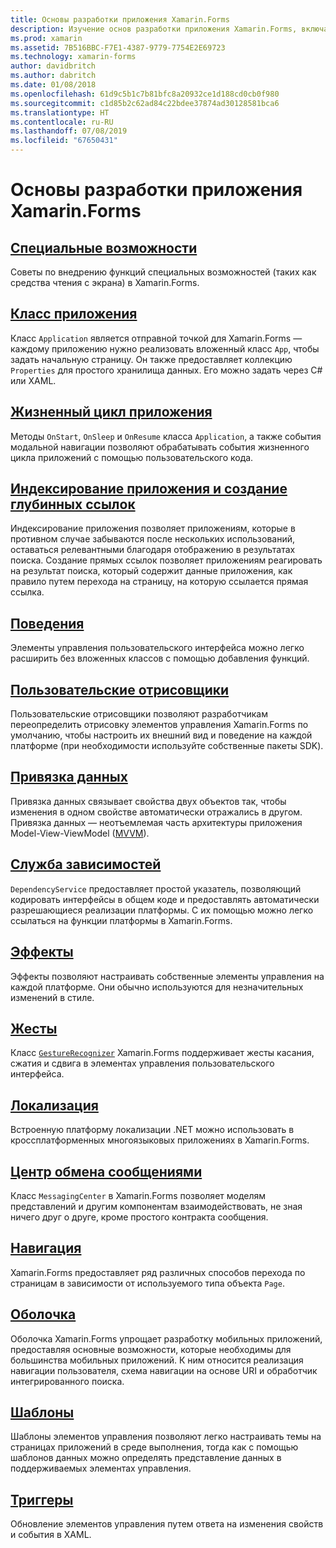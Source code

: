```yaml
---
title: Основы разработки приложения Xamarin.Forms
description: Изучение основ разработки приложения Xamarin.Forms, включая все необходимые концепции, вплоть до специальных возможностей и локализации.
ms.prod: xamarin
ms.assetid: 7B516BBC-F7E1-4387-9779-7754E2E69723
ms.technology: xamarin-forms
author: davidbritch
ms.author: dabritch
ms.date: 01/08/2018
ms.openlocfilehash: 61d9c5b1c7b81bfc8a20932ce1d188cd0cb0f980
ms.sourcegitcommit: c1d85b2c62ad84c22bdee37874ad30128581bca6
ms.translationtype: HT
ms.contentlocale: ru-RU
ms.lasthandoff: 07/08/2019
ms.locfileid: "67650431"
---
```

# <a name="xamarinforms-application-fundamentals"></a>Основы разработки приложения Xamarin.Forms

## <a name="accessibilityaccessibilityindexmd"></a>[Специальные возможности](accessibility/index.md)

Советы по внедрению функций специальных возможностей (таких как средства чтения с экрана) в Xamarin.Forms.

## <a name="app-classapplication-classmd"></a>[Класс приложения](application-class.md)

Класс `Application` является отправной точкой для Xamarin.Forms — каждому приложению нужно реализовать вложенный класс `App`, чтобы задать начальную страницу. Он также предоставляет коллекцию `Properties` для простого хранилища данных. Его можно задать через C# или XAML.

## <a name="app-lifecycleapp-lifecyclemd"></a>[Жизненный цикл приложения](app-lifecycle.md)

Методы `OnStart`, `OnSleep` и `OnResume` класса `Application`, а также события модальной навигации позволяют обрабатывать события жизненного цикла приложений с помощью пользовательского кода.

## <a name="application-indexing-and-deep-linkingdeep-linkingmd"></a>[Индексирование приложения и создание глубинных ссылок](deep-linking.md)

Индексирование приложения позволяет приложениям, которые в противном случае забываются после нескольких использований, оставаться релевантными благодаря отображению в результатах поиска. Создание прямых ссылок позволяет приложениям реагировать на результат поиска, который содержит данные приложения, как правило путем перехода на страницу, на которую ссылается прямая ссылка.

## <a name="behaviorsbehaviorsindexmd"></a>[Поведения](behaviors/index.md)

Элементы управления пользовательского интерфейса можно легко расширить без вложенных классов с помощью добавления функций.

## <a name="custom-rendererscustom-rendererindexmd"></a>[Пользовательские отрисовщики](custom-renderer/index.md)

Пользовательские отрисовщики позволяют разработчикам переопределить отрисовку элементов управления Xamarin.Forms по умолчанию, чтобы настроить их внешний вид и поведение на каждой платформе (при необходимости используйте собственные пакеты SDK).

## <a name="data-bindingdata-bindingindexmd"></a>[Привязка данных](data-binding/index.md)

Привязка данных связывает свойства двух объектов так, чтобы изменения в одном свойстве автоматически отражались в другом. Привязка данных — неотъемлемая часть архитектуры приложения Model-View-ViewModel ([MVVM](~/xamarin-forms/enterprise-application-patterns/mvvm.md)).

## <a name="dependency-servicedependency-serviceindexmd"></a>[Служба зависимостей](dependency-service/index.md)

`DependencyService` предоставляет простой указатель, позволяющий кодировать интерфейсы в общем коде и предоставлять автоматически разрешающиеся реализации платформы. С их помощью можно легко ссылаться на функции платформы в Xamarin.Forms.

## <a name="effectseffectsindexmd"></a>[Эффекты](effects/index.md)

Эффекты позволяют настраивать собственные элементы управления на каждой платформе. Они обычно используются для незначительных изменений в стиле.

## <a name="gesturesgesturesindexmd"></a>[Жесты](gestures/index.md)

Класс [`GestureRecognizer`](xref:Xamarin.Forms.GestureRecognizer) Xamarin.Forms поддерживает жесты касания, сжатия и сдвига в элементах управления пользовательского интерфейса.

## <a name="localizationlocalizationindexmd"></a>[Локализация](localization/index.md)

Встроенную платформу локализации .NET можно использовать в кроссплатформенных многоязыковых приложениях в Xamarin.Forms.

## <a name="messaging-centermessaging-centermd"></a>[Центр обмена сообщениями](messaging-center.md)

Класс `MessagingCenter` в Xamarin.Forms позволяет моделям представлений и другим компонентам взаимодействовать, не зная ничего друг о друге, кроме простого контракта сообщения.

## <a name="navigationnavigationindexmd"></a>[Навигация](navigation/index.md)

Xamarin.Forms предоставляет ряд различных способов перехода по страницам в зависимости от используемого типа объекта `Page`.

## <a name="shellshellindexmd"></a>[Оболочка](shell/index.md)

Оболочка Xamarin.Forms упрощает разработку мобильных приложений, предоставляя основные возможности, которые необходимы для большинства мобильных приложений. К ним относится реализация навигации пользователя, схема навигации на основе URI и обработчик интегрированного поиска.

## <a name="templatestemplatesindexmd"></a>[Шаблоны](templates/index.md)

Шаблоны элементов управления позволяют легко настраивать темы на страницах приложений в среде выполнения, тогда как с помощью шаблонов данных можно определять представление данных в поддерживаемых элементах управления.

## <a name="triggerstriggersmd"></a>[Триггеры](triggers.md)

Обновление элементов управления путем ответа на изменения свойств и события в XAML.
